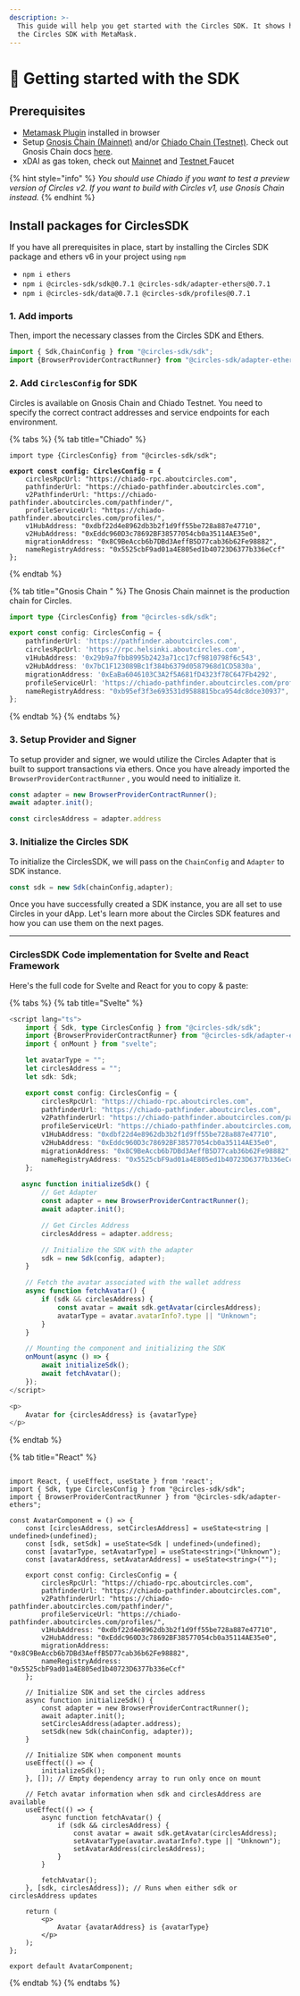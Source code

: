 ```yaml
---
description: >-
  This guide will help you get started with the Circles SDK. It shows how to use
  the Circles SDK with MetaMask.
---
```


# 🚀 Getting started with the SDK

## Prerequisites

* [Metamask Plugin](https://metamask.io/) installed in browser
* Setup [Gnosis Chain (Mainnet)](https://docs.gnosischain.com/about/networks/mainnet) and/or [Chiado Chain (Testnet)](https://docs.gnosischain.com/about/networks/chiado). Check out Gnosis Chain docs [here](https://docs.gnosischain.com/about/networks/).
* xDAI as gas token, check out [Mainnet](https://faucet.gnosischain.com/) and [Testnet ](https://faucet.chiadochain.net/)Faucet

{% hint style="info" %}
_You should use Chiado if you want to test a preview version of Circles v2. If you want to build with Circles v1, use Gnosis Chain instead._
{% endhint %}

## Install packages for CirclesSDK

If you have all prerequisites in place, start by installing the Circles SDK package and ethers v6 in your project using `npm`

* `npm i ethers`
* `npm i @circles-sdk/sdk@0.7.1 @circles-sdk/adapter-ethers@0.7.1`&#x20;
* `npm i @circles-sdk/data@0.7.1 @circles-sdk/profiles@0.7.1`

### 1. Add imports

Then, import the necessary classes from the Circles SDK and Ethers.

```typescript
import { Sdk,ChainConfig } from "@circles-sdk/sdk";
import {BrowserProviderContractRunner} from "@circles-sdk/adapter-ethers"
```

### 2. Add `CirclesConfig` for SDK

Circles is available on Gnosis Chain and Chiado Testnet. You need to specify the correct contract addresses and service endpoints for each environment.&#x20;

{% tabs %}
{% tab title="Chiado" %}
<pre class="language-typescript"><code class="lang-typescript">import type {CirclesConfig} from "@circles-sdk/sdk";

<strong>export const config: CirclesConfig = {
</strong>    circlesRpcUrl: "https://chiado-rpc.aboutcircles.com",
    pathfinderUrl: "https://chiado-pathfinder.aboutcircles.com",
    v2PathfinderUrl: "https://chiado-pathfinder.aboutcircles.com/pathfinder/",
    profileServiceUrl: "https://chiado-pathfinder.aboutcircles.com/profiles/",
    v1HubAddress: "0xdbf22d4e8962db3b2f1d9ff55be728a887e47710",
    v2HubAddress: "0xEddc960D3c78692BF38577054cb0a35114AE35e0",
    migrationAddress: "0x8C9BeAccb6b7DBd3AeffB5D77cab36b62Fe98882",
    nameRegistryAddress: "0x5525cbF9ad01a4E805ed1b40723D6377b336eCcf"
};
</code></pre>
{% endtab %}

{% tab title="Gnosis Chain " %}
The Gnosis Chain mainnet is the production chain for Circles.&#x20;

```typescript
import type {CirclesConfig} from "@circles-sdk/sdk";

export const config: CirclesConfig = {
    pathfinderUrl: 'https://pathfinder.aboutcircles.com',
    circlesRpcUrl: 'https://rpc.helsinki.aboutcircles.com',
    v1HubAddress: '0x29b9a7fbb8995b2423a71cc17cf9810798f6c543',
    v2HubAddress: '0x7bC1F123089Bc1f384b6379d0587968d1CD5830a',
    migrationAddress: '0xEaBa6046103C3A2f5A681fD4323f78C647Fb4292',
    profileServiceUrl: 'https://chiado-pathfinder.aboutcircles.com/profiles/',
    nameRegistryAddress: "0xb95ef3f3e693531d9588815bca954dc8dce30937",
};
```
{% endtab %}
{% endtabs %}

### 3. Setup Provider and Signer

To setup provider and signer, we would utilize the Circles Adapter that is built to support transactions via ethers. Once you have already imported the `BrowserProviderContractRunner` , you would need to initialize it.

```typescript
const adapter = new BrowserProviderContractRunner();
await adapter.init();

const circlesAddress = adapter.address
```

### 3. Initialize the Circles SDK

To initialize the CirclesSDK, we will pass on the `ChainConfig` and `Adapter` to SDK instance.

```typescript
const sdk = new Sdk(chainConfig,adapter);
```

Once you have successfully created a SDK instance, you are all set to use Circles in your dApp. Let's learn more about the Circles SDK features and how you can use them on the next pages.

***

### CirclesSDK Code implementation for Svelte and React Framework

Here's the full code for Svelte and React for you to copy & paste:

{% tabs %}
{% tab title="Svelte" %}
```typescript
<script lang="ts">
    import { Sdk, type CirclesConfig } from "@circles-sdk/sdk";
    import {BrowserProviderContractRunner} from "@circles-sdk/adapter-ethers"
    import { onMount } from "svelte";

    let avatarType = "";
    let circlesAddress = "";
    let sdk: Sdk;

    export const config: CirclesConfig = {
        circlesRpcUrl: "https://chiado-rpc.aboutcircles.com",
        pathfinderUrl: "https://chiado-pathfinder.aboutcircles.com",
        v2PathfinderUrl: "https://chiado-pathfinder.aboutcircles.com/pathfinder/",
        profileServiceUrl: "https://chiado-pathfinder.aboutcircles.com/profiles/",
        v1HubAddress: "0xdbf22d4e8962db3b2f1d9ff55be728a887e47710",
        v2HubAddress: "0xEddc960D3c78692BF38577054cb0a35114AE35e0",
        migrationAddress: "0x8C9BeAccb6b7DBd3AeffB5D77cab36b62Fe98882",
        nameRegistryAddress: "0x5525cbF9ad01a4E805ed1b40723D6377b336eCcf"
    };
    
   async function initializeSdk() {
        // Get Adapter
        const adapter = new BrowserProviderContractRunner();
        await adapter.init();

        // Get Circles Address
        circlesAddress = adapter.address;

        // Initialize the SDK with the adapter
        sdk = new Sdk(config, adapter);
    }

    // Fetch the avatar associated with the wallet address
    async function fetchAvatar() {
        if (sdk && circlesAddress) {
            const avatar = await sdk.getAvatar(circlesAddress);
            avatarType = avatar.avatarInfo?.type || "Unknown";
        }
    }

    // Mounting the component and initializing the SDK
    onMount(async () => {
        await initializeSdk();
        await fetchAvatar();
    });
</script>

<p>
    Avatar for {circlesAddress} is {avatarType}
</p>
```
{% endtab %}

{% tab title="React" %}
```tsx

import React, { useEffect, useState } from 'react';
import { Sdk, type CirclesConfig } from "@circles-sdk/sdk";
import { BrowserProviderContractRunner } from "@circles-sdk/adapter-ethers";

const AvatarComponent = () => {
    const [circlesAddress, setCirclesAddress] = useState<string | undefined>(undefined);
    const [sdk, setSdk] = useState<Sdk | undefined>(undefined);
    const [avatarType, setAvatarType] = useState<string>("Unknown");
    const [avatarAddress, setAvatarAddress] = useState<string>("");

    export const config: CirclesConfig = {
        circlesRpcUrl: "https://chiado-rpc.aboutcircles.com",
        pathfinderUrl: "https://chiado-pathfinder.aboutcircles.com",
        v2PathfinderUrl: "https://chiado-pathfinder.aboutcircles.com/pathfinder/",
        profileServiceUrl: "https://chiado-pathfinder.aboutcircles.com/profiles/",
        v1HubAddress: "0xdbf22d4e8962db3b2f1d9ff55be728a887e47710",
        v2HubAddress: "0xEddc960D3c78692BF38577054cb0a35114AE35e0",
        migrationAddress: "0x8C9BeAccb6b7DBd3AeffB5D77cab36b62Fe98882",
        nameRegistryAddress: "0x5525cbF9ad01a4E805ed1b40723D6377b336eCcf"
    };

    // Initialize SDK and set the circles address
    async function initializeSdk() {
        const adapter = new BrowserProviderContractRunner();
        await adapter.init();
        setCirclesAddress(adapter.address);
        setSdk(new Sdk(chainConfig, adapter));
    }

    // Initialize SDK when component mounts
    useEffect(() => {
        initializeSdk();
    }, []); // Empty dependency array to run only once on mount

    // Fetch avatar information when sdk and circlesAddress are available
    useEffect(() => {
        async function fetchAvatar() {
            if (sdk && circlesAddress) {
                const avatar = await sdk.getAvatar(circlesAddress);
                setAvatarType(avatar.avatarInfo?.type || "Unknown");
                setAvatarAddress(circlesAddress);
            }
        }

        fetchAvatar();
    }, [sdk, circlesAddress]); // Runs when either sdk or circlesAddress updates

    return (
        <p>
            Avatar {avatarAddress} is {avatarType}
        </p>
    );
};

export default AvatarComponent;

```
{% endtab %}
{% endtabs %}
